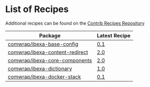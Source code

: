 # List of Recipes

Additional recipes can be found on the [Contrib Recipes Repository](https://github.com/symfony/recipes-contrib/blob/flex/main/RECIPES.md)

| Package | Latest Recipe |
| --- | --- |
| [comwrap/ibexa-base-config](https://packagist.org/packages/comwrap/ibexa-base-config) | [0.1](comwrap/ibexa-base-config/0.1) |
| [comwrap/ibexa-content-redirect](https://packagist.org/packages/comwrap/ibexa-content-redirect) | [2.0](comwrap/ibexa-content-redirect/2.0) |
| [comwrap/ibexa-core-components](https://packagist.org/packages/comwrap/ibexa-core-components) | [2.0](comwrap/ibexa-core-components/2.0) |
| [comwrap/ibexa-dictionary](https://packagist.org/packages/comwrap/ibexa-dictionary) | [1.0](comwrap/ibexa-dictionary/1.0) |
| [comwrap/ibexa-docker-stack](https://packagist.org/packages/comwrap/ibexa-docker-stack) | [0.1](comwrap/ibexa-docker-stack/0.1) |